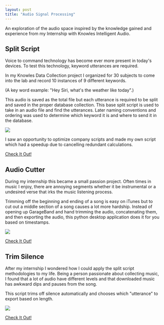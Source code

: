 ```yaml
---
layout: post
title: "Audio Signal Processing"
---
```


An exploration of the audio space inspired by the knowledge gained and experience from my Internship with Knowles Intelligent Audio.


## Split Script

Voice to command technology has become ever more present in today's devices. To test this technology, keyword utterances are required. 

In my Knowles Data Collection project I organized for 30 subjects to come into the lab and record 10 instances of 9 different keywords.

(A key word example: "Hey Siri, what's the weather like today".)

This audio is saved as the total file but each utterance is required to be split and saved in the proper database collection. This base split script is used to take in an audio file and find the utterances. Later naming conventions and ordering was used to determine which keyword it is and where to send it in the database.


<img src="{{ site.url }}/assets/Files/AudioSignal/SplitScript.jpg"/>


I saw an opportunity to optimize company scripts and made my own script which had a speedup due to cancelling redundant calculations.

[Check It Out!](https://github.com/athom031/SplitScript)

## Audio Cutter

During my internship this became a small passion project. 
Often times in music I enjoy, there are annoying segments whether it be instrumental or a undesired verse that irks the music listening process.

Trimming off the beginning and ending of a song is easy on iTunes but to cut out a middle section of a song causes a lot more hardship. Instead of opening up GarageBand and hand trimming the audio, concatenating them, and then exporting the audio, this python desktop application does it for you based on timestamps.


<img src="{{ site.url }}/assets/Files/AudioSignal/AudioCutter.png"/>

[Check It Out!](https://github.com/athom031/AudioCutter)

## Trim Silence

After my internship I wondered how I could apply the split script methodologies to my life.
Being a person passionate about collecting music, I found that a lot of audio have different levels and that downloaded music has awkward dips and pauses from the song.

This script trims off silence automatically and chooses which "utterance" to export based on length.


<img src="{{ site.url }}/assets/Files/AudioSignal/TrimSilence.png"/>

[Check It Out!](https://github.com/athom031/TrimSilence)



